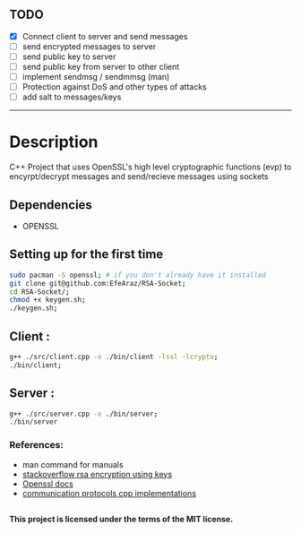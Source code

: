 ## TODO 
- [x] Connect client to server and send messages  
- [ ] send encrypted messages to server  
- [ ] send public key to server  
- [ ] send public key from server to other client   
- [ ] implement sendmsg / sendmmsg (man)  
- [ ] Protection against DoS and other types of attacks   
- [ ] add salt to messages/keys
---
# Description
C++ Project that uses OpenSSL's high level cryptographic functions (evp) to encyrpt/decrypt messages and send/recieve messages using sockets    

## Dependencies 

- OPENSSL

## Setting up for the first time

```bash 
sudo pacman -S openssl; # if you don't already have it installed  
git clone git@github.com:EfeAraz/RSA-Socket;  
cd RSA-Socket/;  
chmod +x keygen.sh;  
./keygen.sh;  
```


## Client :
```bash
g++ ./src/client.cpp -o ./bin/client -lssl -lcrypto;
./bin/client;  
```  

## Server :
```bash
g++ ./src/server.cpp -o ./bin/server;  
./bin/server  
```
### References:
- man command for manuals  
- [stackoverflow rsa encryption using keys](https://stackoverflow.com/questions/73631293/how-to-encrypt-a-string-using-openssl-c-library-and-a-public-key-file)    
- [Openssl docs](https://docs.openssl.org/master/man3/)  
- [communication protocols cpp implementations](https://commschamp.github.io/comms_protocols_cpp/)  

##
**This project is licensed under the terms of the MIT license.**  